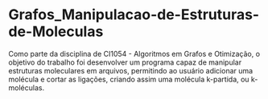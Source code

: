 # Grafos_Manipulacao-de-Estruturas-de-Moleculas
Como parte da disciplina de CI1054 - Algoritmos em Grafos e Otimização, o objetivo do trabalho foi desenvolver um programa capaz de manipular estruturas moleculares em arquivos, permitindo ao usuário adicionar uma molécula e cortar as ligações, criando assim uma molécula k-partida, ou k-moléculas.
